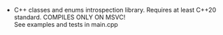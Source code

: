- C++ classes and enums introspection library. Requires at least C++20 standard. COMPILES ONLY ON MSVC!  
See examples and tests in main.cpp
